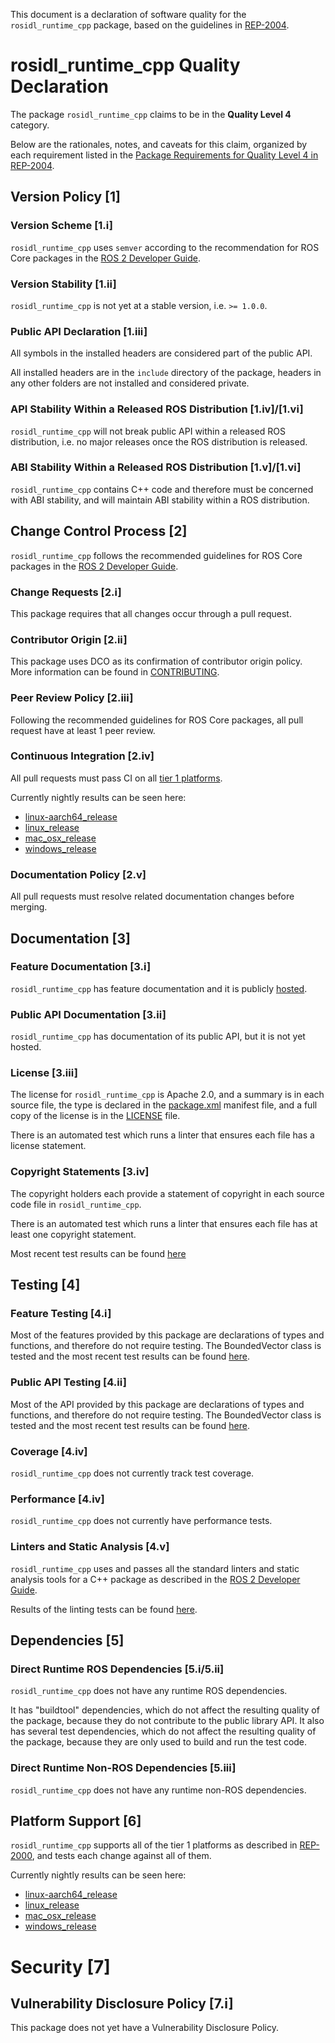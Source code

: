 This document is a declaration of software quality for the `rosidl_runtime_cpp` package, based on the guidelines in [REP-2004](https://www.ros.org/reps/rep-2004.html).

# rosidl_runtime_cpp Quality Declaration

The package `rosidl_runtime_cpp` claims to be in the **Quality Level 4** category.

Below are the rationales, notes, and caveats for this claim, organized by each requirement listed in the [Package Requirements for Quality Level 4 in REP-2004](https://www.ros.org/reps/rep-2004.html).

## Version Policy [1]

### Version Scheme [1.i]

`rosidl_runtime_cpp` uses `semver` according to the recommendation for ROS Core packages in the [ROS 2 Developer Guide](https://index.ros.org/doc/ros2/Contributing/Developer-Guide/#versioning).

### Version Stability [1.ii]

`rosidl_runtime_cpp` is not yet at a stable version, i.e. `>= 1.0.0`.

### Public API Declaration [1.iii]

All symbols in the installed headers are considered part of the public API.

All installed headers are in the `include` directory of the package, headers in any other folders are not installed and considered private.

### API Stability Within a Released ROS Distribution [1.iv]/[1.vi]

`rosidl_runtime_cpp` will not break public API within a released ROS distribution, i.e. no major releases once the ROS distribution is released.

### ABI Stability Within a Released ROS Distribution [1.v]/[1.vi]

`rosidl_runtime_cpp` contains C++ code and therefore must be concerned with ABI stability, and will maintain ABI stability within a ROS distribution.

## Change Control Process [2]

`rosidl_runtime_cpp` follows the recommended guidelines for ROS Core packages in the [ROS 2 Developer Guide](https://index.ros.org/doc/ros2/Contributing/Developer-Guide/#package-requirements).

### Change Requests [2.i]

This package requires that all changes occur through a pull request.

### Contributor Origin [2.ii]

This package uses DCO as its confirmation of contributor origin policy.
More information can be found in [CONTRIBUTING](../CONTRIBUTING.md).

### Peer Review Policy [2.iii]

Following the recommended guidelines for ROS Core packages, all pull request have at least 1 peer review.

### Continuous Integration [2.iv]

All pull requests must pass CI on all [tier 1 platforms](https://www.ros.org/reps/rep-2000.html#support-tiers).

Currently nightly results can be seen here:
* [linux-aarch64_release](https://ci.ros2.org/view/nightly/job/nightly_linux-aarch64_release/lastBuild/testReport/rosidl_runtime_cpp/)
* [linux_release](https://ci.ros2.org/view/nightly/job/nightly_linux_release/lastBuild/testReport/rosidl_runtime_cpp/)
* [mac_osx_release](https://ci.ros2.org/view/nightly/job/nightly_osx_release/lastBuild/testReport/rosidl_runtime_cpp/)
* [windows_release](https://ci.ros2.org/view/nightly/job/nightly_win_rel/lastBuild/testReport/rosidl_runtime_cpp/)

### Documentation Policy [2.v]

All pull requests must resolve related documentation changes before merging.

## Documentation [3]

### Feature Documentation [3.i]

`rosidl_runtime_cpp` has feature documentation and it is publicly [hosted](docs/FEATURES.md).

### Public API Documentation [3.ii]

`rosidl_runtime_cpp` has documentation of its public API, but it is not yet hosted.

### License [3.iii]

The license for `rosidl_runtime_cpp` is Apache 2.0, and a summary is in each source file, the type is declared in the [package.xml](package.xml) manifest file, and a full copy of the license is in the [LICENSE](../LICENSE) file.

There is an automated test which runs a linter that ensures each file has a license statement.

### Copyright Statements [3.iv]

The copyright holders each provide a statement of copyright in each source code file in `rosidl_runtime_cpp`.

There is an automated test which runs a linter that ensures each file has at least one copyright statement.

Most recent test results can be found [here](https://ci.ros2.org/job/nightly_linux_release/lastBuild/testReport/rosidl_runtime_cpp/copyright)

## Testing [4]

### Feature Testing [4.i]

Most of the features provided by this package are declarations of types and functions, and therefore do not require testing.
The BoundedVector class is tested and the most recent test results can be found [here](https://ci.ros2.org/job/nightly_linux_release/lastBuild/testReport/rosidl_runtime_cpp).

### Public API Testing [4.ii]

Most of the API provided by this package are declarations of types and functions, and therefore do not require testing.
The BoundedVector class is tested and the most recent test results can be found [here](https://ci.ros2.org/job/nightly_linux_release/lastBuild/testReport/rosidl_runtime_cpp).

### Coverage [4.iv]

`rosidl_runtime_cpp` does not currently track test coverage.

### Performance [4.iv]

`rosidl_runtime_cpp` does not currently have performance tests.

### Linters and Static Analysis [4.v]

`rosidl_runtime_cpp` uses and passes all the standard linters and static analysis tools for a C++ package as described in the [ROS 2 Developer Guide](https://index.ros.org/doc/ros2/Contributing/Developer-Guide/#linters).

Results of the linting tests can be found [here](https://ci.ros2.org/job/nightly_linux_release/lastBuild/testReport/rosidl_runtime_cpp/).

## Dependencies [5]

### Direct Runtime ROS Dependencies [5.i/5.ii]

`rosidl_runtime_cpp` does not have any runtime ROS dependencies.

It has "buildtool" dependencies, which do not affect the resulting quality of the package, because they do not contribute to the public library API.
It also has several test dependencies, which do not affect the resulting quality of the package, because they are only used to build and run the test code.

### Direct Runtime Non-ROS Dependencies [5.iii]

`rosidl_runtime_cpp` does not have any runtime non-ROS dependencies.

## Platform Support [6]

`rosidl_runtime_cpp` supports all of the tier 1 platforms as described in [REP-2000](https://www.ros.org/reps/rep-2000.html#support-tiers), and tests each change against all of them.

Currently nightly results can be seen here:
* [linux-aarch64_release](https://ci.ros2.org/view/nightly/job/nightly_linux-aarch64_release/lastBuild/testReport/rosidl_runtime_cpp/)
* [linux_release](https://ci.ros2.org/view/nightly/job/nightly_linux_release/lastBuild/testReport/rosidl_runtime_cpp/)
* [mac_osx_release](https://ci.ros2.org/view/nightly/job/nightly_osx_release/lastBuild/testReport/rosidl_runtime_cpp/)
* [windows_release](https://ci.ros2.org/view/nightly/job/nightly_win_rel/lastBuild/testReport/rosidl_runtime_cpp/)

# Security [7]

## Vulnerability Disclosure Policy [7.i]

This package does not yet have a Vulnerability Disclosure Policy.
